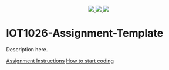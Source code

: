 <p align="center">
	<a href="https://github.com/GwGibson/IOT1026-Assignment-Template/actions/workflows/ci.yml">
    <img src="https://github.com/GwGibson/IOT1026-Assignment-Template/actions/workflows/ci.yml/badge.svg"/>
    </a>
	<a href="https://github.com/GwGibson/IOT1026-Assignment-Template/actions/workflows/formatting.yml">
    <img src="https://github.com/GwGibson/IOT1026-Assignment-Template/actions/workflows/formatting.yml/badge.svg"/>
    <a href="https://codecov.io/gh/GwGibson/IOT1026-Assignment-Template" > 
    <img src="https://codecov.io/gh/GwGibson/IOT1026-Assignment-Template/branch/main/graph/badge.svg?token=JS0857X5JD"/> 
    </a>
</p>

# IOT1026-Assignment-Template
Description here. 

[Assignment Instructions](docs/instructions.md)
[How to start coding](docs/how-to-use.md)






